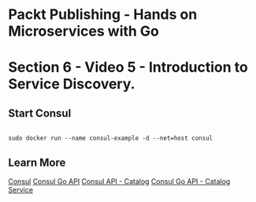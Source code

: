 # Packt Publishing - Hands on Microservices with Go
# Section 6 - Video 5 - Introduction to Service Discovery.

## Start Consul 
```

sudo docker run --name consul-example -d --net=host consul

```

## Learn More
[Consul](https://www.consul.io/)
[Consul Go API](https://github.com/hashicorp/consul/tree/master/api)
[Consul API - Catalog](https://www.consul.io/api/catalog.html)
[Consul Go API - Catalog Service](https://godoc.org/github.com/hashicorp/consul/api#CatalogService)

